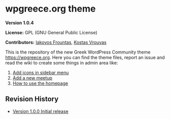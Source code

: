 # wpgreece.org theme

<strong>Version 1.0.4</strong>

<strong>License:</strong> GPL (GNU General Public License)

<strong>Contributors:</strong> <a href="https://github.com/ifrountas">Iakovos Frountas</a>, <a href="https://github.com/kosvrouvas">Kostas Vrouvas</a>

This is the repository of the new Greek WordPress Community theme https://wpgreece.org. Here you can find the theme files, report an issue and read the wiki to create some things in admin area like:

1. <a href="https://github.com/wpgreece/wpgreece-theme/wiki/Add-icons-in-sidebar-menu">Add icons in sidebar menu</a>
2. <a href="https://github.com/wpgreece/wpgreece-theme/wiki/Adding-a-new-meetup">Add a new meetup</a>
3. <a href="https://github.com/wpgreece/wpgreece-theme/wiki/Using-the-homepage">How to use the homepage</a>


## Revision History

<ul><li> <a href="https://github.com/wpgreece/wpgreece-theme/releases/tag/V1.0">Version 1.0.0 Initial release</a></li></ul>


